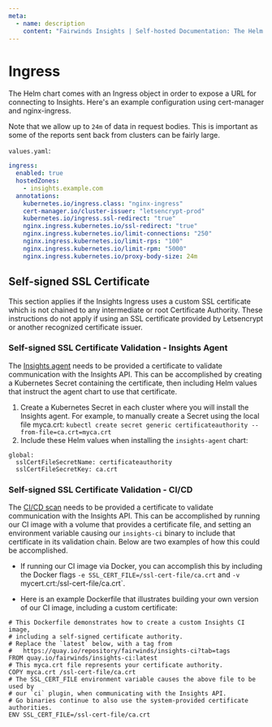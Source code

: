 ```yaml
---
meta:
  - name: description
    content: "Fairwinds Insights | Self-hosted Documentation: The Helm chart comes with an Ingress object to expose a URL for connecting to Insights"
---
```

# Ingress
The Helm chart comes with an Ingress object in order to expose a URL for connecting to Insights.
Here's an example configuration using cert-manager and nginx-ingress.

Note that we allow up to `24m` of data in request bodies. This is important as some of the
reports sent back from clusters can be fairly large.

`values.yaml`:
```yaml
ingress:
  enabled: true
  hostedZones:
    - insights.example.com
  annotations:
    kubernetes.io/ingress.class: "nginx-ingress"
    cert-manager.io/cluster-issuer: "letsencrypt-prod"
    kubernetes.io/ingress.ssl-redirect: "true"
    nginx.ingress.kubernetes.io/ssl-redirect: "true"
    nginx.ingress.kubernetes.io/limit-connections: "250"
    nginx.ingress.kubernetes.io/limit-rps: "100"
    nginx.ingress.kubernetes.io/limit-rpm: "5000"
    nginx.ingress.kubernetes.io/proxy-body-size: 24m
```

## Self-signed SSL Certificate

This section applies if the Insights Ingress uses a custom SSL certificate which is not chained to any intermediate or root Certificate Authority. These instructions do not apply if using an SSL certificate provided by Letsencrypt or another recognized certificate issuer.

### Self-signed SSL Certificate Validation - Insights Agent

The [Insights agent](features/in-cluster-scanning) needs to be provided a certificate to validate communication with the Insights API. This can be accomplished by creating a Kubernetes Secret containing the certificate, then including Helm values that instruct the agent chart to use that certificate.

1. Create a Kubernetes Secret in each cluster where you will install the Insights agent. For example, to manually create a Secret using the local file myca.crt:  `kubectl create secret generic certificateauthority --from-file=ca.crt=myca.crt`
2. Include these Helm values when installing the `insights-agent` chart:

```
global:
  sslCertFileSecretName: certificateauthority
  sslCertFileSecretKey: ca.crt
```

### Self-signed SSL Certificate Validation - CI/CD

The [CI/CD scan](features/infrastructure-as-code-scanning) needs to be provided a certificate to validate communication with the Insights API. This can be accomplished by running our CI image with a volume that provides a certificate file, and setting an environment variable causing our `insights-ci` binary to include that certificate in its validation chain. Below are two examples of how this could be accomplished.

* If running our CI image via Docker, you can accomplish this by including the Docker flags `-e SSL_CERT_FILE=/ssl-cert-file/ca.crt` and `-v `mycert.crt:/ssl-cert-file/ca.crt`.

* Here is an example Dockerfile that illustrates building your own version of our CI image, including a custom certificate:

```
# This Dockerfile demonstrates how to create a custom Insights CI image,
# including a self-signed certificate authority.
# Replace the `latest` below, with a tag from
#   https://quay.io/repository/fairwinds/insights-ci?tab=tags
FROM quay.io/fairwinds/insights-ci:latest
# This myca.crt file represents your certificate authority.
COPY myca.crt /ssl-cert-file/ca.crt
# The SSL_CERT_FILE environment variable causes the above file to be used by
# our `ci` plugin, when communicating with the Insights API.
# Go binaries continue to also use the system-provided certificate authorities.
ENV SSL_CERT_FILE=/ssl-cert-file/ca.crt
```


